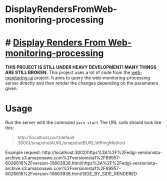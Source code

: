 # DisplayRendersFromWeb-monitoring-processing

# # **[Display Renders From Web-monitoring-processing](https://github.com/ftsalamp/DisplayRendersFromWeb-monitoring-processing)**

**THIS PROJECT IS STILL UNDER HEAVY DEVELOPMENT! MANY THINGS ARE STILL BROKEN.**
This project uses a lot of code from the [web-monitoring-ui](https://github.com/edgi-govdata-archiving/web-monitoring-ui) project. It aims to query the web-monitoring-processing server directly and then render the changes depending on the parameters given.


# Usage

Run the server with the command `yarn start`
The URL calls should look like this: 

> http://localhost:port(default 3000)/snapshotAURL/snapshotBURL/diffingMethod

Example request: http://localhost:3002/https%3A%2F%2Fedgi-versionista-archive.s3.amazonaws.com%2Fversionista1%2F69957-6026616%2Fversion-10663938.html/https%3A%2F%2Fedgi-versionista-archive.s3.amazonaws.com%2Fversionista1%2F69957-6026616%2Fversion-10663938.html/SIDE_BY_SIDE_RENDERED

